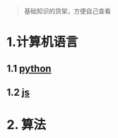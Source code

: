 > 基础知识的货架，方便自己查看

# 1.计算机语言
## 1.1 [python](https://github.com/LuckX/Knowledge-shelf/blob/master/doc/python/Python%E5%9F%BA%E7%A1%80.md)
## 1.2 [js](https://github.com/LuckX/Knowledge-shelf/blob/master/doc/JavaScript/Js%E5%9F%BA%E7%A1%80.md)
# 2. 算法
